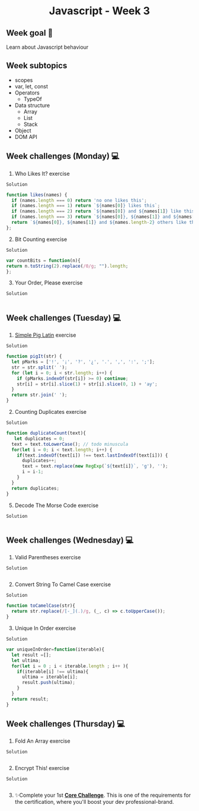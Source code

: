<h1 align="center">Javascript - Week 3</h1>

## Week goal 🏁

<p>Learn about Javascript behaviour</p>

## Week subtopics

- scopes
- var, let, const
- Operators
  - TypeOf
- Data structure
  - Array
  - List
  - Stack
- Object
- DOM API

## Week challenges (Monday) 💻

1. Who Likes It? exercise

`Solution`
```javascript
function likes(names) {
  if (names.length === 0) return 'no one likes this';
  if (names.length === 1) return `${names[0]} likes this`;
  if (names.length === 2) return `${names[0]} and ${names[1]} like this`;
  if (names.length === 3) return `${names[0]}, ${names[1]} and ${names[2]} like this`;
  return `${names[0]}, ${names[1]} and ${names.length-2} others like this`;
};    
```
2. Bit Counting exercise

`Solution`
```javascript
var countBits = function(n){
return n.toString(2).replace(/0/g; "").length;
};
``` 

3. Your Order, Please exercise

`Solution`
```javascript

```
## Week challenges (Tuesday) 💻

1. [Simple Pig Latin](./exercises/e03/desc) exercise

`Solution`
```javascript
function pigIt(str) {
  let pMarks = ['!', '¡', '?', '¿', '.', ',', ':', ';'];
  str = str.split(' ');
  for (let i = 0; i < str.length; i++) {
    if (pMarks.indexOf(str[i]) >= 0) continue;
    str[i] = str[i].slice(1) + str[i].slice(0, 1) + 'ay';
  }
  return str.join(' ');
}
```
2. Counting Duplicates exercise

`Solution`
```javascript
function duplicateCount(text){
   let duplicates = 0;
  text = text.toLowerCase(); // todo minuscula
  for(let i = 0; i < text.length; i++) {
    if(text.indexOf(text[i]) !== text.lastIndexOf(text[i])) {
      duplicates++;
      text = text.replace(new RegExp(`${text[i]}`, 'g'), '');
      i = i-1;
    }
  }
  return duplicates;
}
```
5. Decode The Morse Code exercise
 
`Solution`
```javascript

```
## Week challenges (Wednesday) 💻

1. Valid Parentheses exercise

`Solution`
```javascript

```
2. Convert String To Camel Case exercise

`Solution`
```javascript
function toCamelCase(str){
  return str.replace(/[-_](.)/g, (_, c) => c.toUpperCase());
}
```
3. Unique In Order exercise

`Solution`
```javascript
var uniqueInOrder=function(iterable){
  let result =[];
  let ultima;
  for(let i = 0 ; i < iterable.length ; i++ ){
    if(iterable[i] !== ultima){
      ultima = iterable[i];
      result.push(ultima);
    }
  }
  return result;
}
```
## Week challenges (Thursday) 💻

1. Fold An Array exercise

`Solution`
```javascript

```

2. Encrypt This! exercise

`Solution`
```javascript

```
3. ✨Complete your 1st [**Core Challenge**](https://corecode.notion.site/Mission-Statement-666f515d76084c8e8c996b473b4d6317). This is one of the requirements for the certification, where you'll boost your dev professional-brand.
